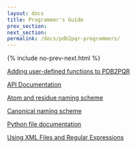 ```yaml
---
layout: docs
title: Programmer's Guide
prev_section:
next_section:
permalink: /docs/pdb2pqr-programmers/
---
```

<script type="text/javascript" language="JavaScript"><!--
function HideContent(d) {
document.getElementById(d).style.display = "none";
}
function ShowContent(d) {
document.getElementById(d).style.display = "block";
}
function ReverseDisplay(d) {
if(document.getElementById(d).style.display == "none") { document.getElementById(d).style.display = "block"; }
else { document.getElementById(d).style.display = "none"; }
}
//--></script>



{% include no-prev-next.html %}




<a href="javascript:ReverseDisplay('user-defined')">Adding user-defined functions to PDB2PQR</a>

<div id="user-defined" style="display:none;">

	<p>The extensions directory is a particularly useful feature of PDB2PQR, as it allows users to add their own desired functionality to PDB2PQR and use PDB2PQR's object-oriented hierarchy. All functions in the extensions directory are automatically loaded into PDB2PQR as command line options using the function's name, and are called after all other steps (optimization, atom addition, parameter assignment) have been completed. As a result any available functions are particularly useful for post-processing, or for analysis without any changes to the input structure by using the --clean flag. Please see the PDB2PQR extensions documentation for a basic template for setting up a new script.</p>
	<p>One of the advantages of using PDB2PQR in this fashion is the ability to use built-in PDB2PQR functions. While a full and more detailed API can be found in the pydoc documentation, some useful functions are listed below:</p>

	<h2>From protein.py</h2>

	<h3>Class Protein</h3>
	<ul>
		<li><code>printAtoms(atomlist, flag)</code> Print a list of atoms</li>
		<li><code>getResidues()</code> Return a list of residues</li>
		<li><code>numResidues()</code> Return the number of residues</li>
		<li><code>numAtoms()</code> Return the number of atoms</li>
		<li><code>getAtoms()</code> Return a list of atom objects</li>
		<li><code>getChains()</code> Return a list of chains</li>
	</ul>

	<h2>From structures.py</h2>

	<h3>Class Chain</h3>
	<ul>
		<li><code>getResidues()</code> Return a list of residues in the chain</li>
		<li><code>numResidues()</code> Return the number of residues in the chain</li>
		<li><code>numAtoms()</code> Return the number of atoms in the chain</li>
		<li><code>getAtoms()</code> Return a list of atom objects in the chain</li>
	</ul>

	<h3>Class Residue</h3>
	<ul>
		<li><code>numAtoms()</code> Return the number of atoms in the residue</li>
		<li><code>addAtom(atom)</code> Add the atom object to the residue</li>
		<li><code>removeAtom(name)</code> Remove a specific atom from the residue</li>
		<li><code>renameAtom(old, new)</code> Rename atom "old" with "new"</li>
		<li><code>getAtom(name)</code> Return a specific atom from the residue</li>
		<li><code>hasAtom(name)</code> Determine if the residue has the atom "name"</li>
	</ul>

	<h3>Class Atom</h3>
	<ul>
		<li><code>getCoords()</code> Return the x/y/z coordinates of the atom</li>
		<li><code>isHydrogen()</code> Determine if the atom is a hydrogen or not</li>
		<li><code>isBackbone()</code> Determine whether the atom is from the backbone</li>
	</ul>

	<h2>From utilities.py</h2>
	<ul>
		<li><code>getAngle(c1, c2, c3)</code> Get the angle between the three coordinate sets</li>
		<li><code>getDihedral(c1, c2, c3, c4)</code> Get the dihedral angle from the four coordinates</li>
		<li><code>distance(c1, c2)</code> Return the distance between the two coordinates</li>
		<li><code>add(c1, c2)</code> Return c1 + c2</li>
		<li><code>subtract(c1, c2)</code> Return c1 - c2</li>
		<li><code>cross(c1, c2)</code> Return the cross product of c1 and c2</li>
		<li><code>dot(c1, c2)</code> Return the dot product of c1 and c2</li>
		<li><code>normalize(c1)</code> Normalize the c1 coordinates</li>
	</ul>

	<hr />

</div>






<a href="javascript:ReverseDisplay('api-documentation')">API Documentation</a>

<div id="api-documentation" style="display:none;">
	<p>API documentation for the Python source code can be obtained through the Python <code>pydoc</code> utility. The best way to access this documentation is by running.</p>

	<h2>From protein.py</h2>

{% highlight text %}
pydoc -p 9876
{% endhighlight %}

in one of the PDB2PQR source code directories, where 9876 is an arbitrary port number. You can then point your web browser to <code>http://localhost:9876</code> to access the API documentation.

	<hr />

</div>







<a href="javascript:ReverseDisplay('atom-residue-naming')">Atom and residue naming scheme</a>

<div id="atom-residue-naming" style="display:none;">

	<h2>Overview</h2>

	<p>As mentioned above, the XML files provide an easy way for PDB2PQR to parse data. PDB2PQR extends the built-in SAX XML parser to allow the code to go from input file to PDB2PQR object without any intermediate steps.</p>
	<p>The difficulty of adding a new forcefield to PDB2PQR depends on the naming scheme used in that forcefield. To start, either a flat file or XML file containing the desired forcefield's parameters should be made - see AMBER.DAT and AMBER.xml for examples. If the forcefield's naming scheme matches the canonical naming scheme, that's all that is necessary. If the naming schemes differ, however, conversions must be made. These are made in the *.names file (see CHARMM.names, for example). In this file you will see sections like:</p>


	{% highlight text %}
	<residue>
	   <name>WAT</name>
	   <useresname>TP3M</useresname>
	   <atom>
		   <name>O</name>
		   <useatomname>OH2</useatomname>
	   </atom>
	</residue>
	{% endhighlight %}


	<p>This section tells PDB2PQR that for the oxygen atom O in WAT, CHARMM uses the names OH2 and TP3M, respectively. When the XML file is read in, PDB2PQR ensures that the WAT/O pair points to TP3M/OH2 such that the appropriate parameters are returned. But for naming schemes that greatly differ from the PDB2PQR canonical naming scheme, this could get really ugly. As a result, PDB2PQR can use regular expressions to simplify the renaming process, i.e.:</p>
	{% highlight text %}
	<residue>
	   <name>[NC]?...$</name>
	   <atom>
		   <name>H</name>
		   <useatomname>HN</useatomname>
	   </atom>
	</residue>
	{% endhighlight %}



	<p>This section of code will ensure that the H atom of all canonical residue names that match the [NC]?...$ regular expression point to HN instead. This regular expression matches all three-letter residue names, residue names with an 'N' prepended (N-Termini), and residue names with a 'C' prepended (C-Termini). For twenty amino acids, sixty residue name changes can all be done by a single section. The use of regular expressions is therefore a much more powerful method of handling naming scheme differences than working on a one to one basis. For those unfamiliar with using regular expressions, check out the <a href="https://docs.python.org/2/howto/regex.html">Python-specific guide</a>.</p>
	<p>There are a few other additional notes when using the *.names file. First, the $group variable is used to denote the matching group of a regular expression, for instance:</p>

	{% highlight text %}
	<residue>
	   <name>HI([PDE])$</name>
	   <useresname>HS$group</useresname>
	</residue>
	{% endhighlight %}

	<p>This section replaces HIP/HID/HIE with HSP/HSD/HSE by first matching the HI([PDE])$ regular expression and then using the group that is enclosed by parantheses to fill in the name to use.</p>
	<p>Second, sections are cumulative - since CHARMM, for instance, has a patch-based naming scheme, one single canonical residue name can map to multiple forcefield-scheme names. Let's look at how to map an SS-bonded Cysteine (canonical name CYX) to the CHARMM naming scheme:</p>

	{% highlight text %}
	<residue>
	   <name>CYX</name>
	   <useresname>CYS</useresname>
	</residue>
	<residue>
	   <name>CYX</name>
	   <useresname>DISU</useresname>
	   <atom>
		   <name>CB</name>
		   <useatomname>1CB</useatomname>
	   </atom>
	   <atom>
		   <name>SG</name>
		   <useatomname>1SG</useatomname>
	   </atom>
	</residue>
	{% endhighlight %}

	<p>The CYX residue is first mapped to CHARMM's CYS, and then to CHARMM's DISU object. All atom names that are found in DISU overwrite those found in CYS - in effect, the DISU patch is applied to CYS, yielding the desired CYX. This cumulative can be repeated as necessary.</p>


	<h2>Specific atom-naming scheme</h2>

	<p>In an ideal world each individual residue and atom would have a standard, distinct name. Unfortunately <a href="http://www.bmrb.wisc.edu/ref_info/atom_nom.tbl">several naming schemes for atoms exist</a>, particularly for hydrogens. As such, in order to detect the presence/absence of atoms in a protein, an internal canonical naming scheme is used. The naming scheme used in PDB2PQR is the one recommended by the PDB itself, and derives from the IUPAC naming recommendations found in:</p>
	<p><i>J. L. Markley, et al., "Recommendations for the Presentation of NMR Structures of Proteins and Nucleic Acids," Pure & Appl. Chem., 70 (1998): 117-142.</i></p>

	<p>This canonical naming scheme is used as the default PDB2PQR output. All conversions in PDB2PQR use the internal canonical naming scheme to determine distinct atom names. In previous versions of PDB2PQR these conversions were stored in long lists of if statements, but for transparency and editing this is a bad thing. Instead, all conversions can now be found in the various XML files found in PDB2PQR - for more discussion on the XML files see the XML section.</p>
	<p>There are a few additions to the canonical naming scheme, mirrored after the AMBER naming scheme (chosen since for the most part it follows the IUPAC recommendations). These changes are made in PATCHES.xml, and allow any of the following to be patched as necessary as well as detected on input:</p>

	<h3>Terminal Naming Additions</h3>
	<ul>
		<li><code>N*</code> N-Terminal Residue (i.e. NALA, NLEU)</li>
		<li><code>NEUTRAL-N*</code> Neutral N-Terminal Residue</code</li>
		<li><code>C*</code> C-Terminal Residue (i.e. CLYS, CTYR)</li>
		<li><code>NEUTRAL-C*</code> Neutral C-Terminal Residue</li>
		<li><code>*5</code> 5-Terminus for Nucleic Acids (i.e. DA5)</li>
		<li><code>*3</code> 3-Terminus for Nucleic Acids (i.e. DA3)</li>
	</ul>

	<h3>Amino Acid Residue Additions (see dat/PATCHES.xml)</h3>

	<ul>
		<li><code>ASH</code> Neutral ASP</li>
		<li><code>CYX</code> SS-bonded CYS</li>
		<li><code>CYM</code> Negative CYS</li>
		<li><code>GLH</code> Neutral GLU</li>
		<li><code>HIP</code> Positive HIS</li>
		<li><code>HID</code> Neutral HIS, proton HD1 present</li>
		<li><code>HIE</code> Neutral HIS, proton HE2 present</li>
		<li><code>LYN</code> Neutral LYS</li>
		<li><code>TYM</code> Negative TYR</li>
	</ul>

	<h3>Amino Acid Residue Additions (see dat/PATCHES.xml)</h3>
	
	<ul>
		<li><code>ASH</code> Neutral ASP</li>
		<li><code>CYX</code> SS-bonded CYS</li>
		<li><code>CYM</code> Negative CYS</li>
		<li><code>GLH</code> Neutral GLU</li>
		<li><code>HIP</code> Positive HIS</li>
		<li><code>HID</code> Neutral HIS, proton HD1 present</li>
		<li><code>HIE</code> Neutral HIS, proton HE2 present</li>
		<li><code>LYN</code> Neutral LYS</li>
		<li><code>TYM</code>Negative TYR</li>
	</ul>

	<hr />

</div>





<a href="javascript:ReverseDisplay('canonical-naming-scheme')">Canonical naming scheme</a>

<div id="canonical-naming-scheme" style="display:none;">


	<p>In an ideal world each individual residue and atom would have a standard, distinct name. Unfortunately <a href="http://www.bmrb.wisc.edu/ref_info/atom_nom.tbl">several naming schemes for atoms exist</a>, particularly for hydrogens. As such, in order to detect the presence/absence of atoms in a protein, an internal canonical naming scheme is used. The naming scheme used in PDB2PQR is the one recommended by the PDB itself, and derives from the IUPAC naming recommendations found in:</p>
	<p><i>J. L. Markley, et al., "Recommendations for the Presentation of NMR Structures of Proteins and Nucleic Acids," Pure & Appl. Chem., 70 (1998): 117-142.</i></p>
	<p>This canonical naming scheme is used as the default PDB2PQR output. For a list of standard residue/atom name pairs, please see the PDB Change Advisory Notice regarding the naming scheme.</p>
	<p>All conversions in PDB2PQR use the internal canonical naming scheme to determine distinct atom names. In previous versions of PDB2PQR these conversions were stored in long lists of if statements, but for transparency and editing this is a bad thing. Instead, all conversions can now be found in the various XML files found in PDB2PQR - for more discussion on the XML files see the XML section of the Programmer Guide.</p>
	<p>There are a few additions to the canonical naming scheme, mirrored after the AMBER naming scheme (chosen since for the most part it follows the IUPAC recommendations). These changes are made in PATCHES.xml, and allow any of the following to be patched as necessary as well as detected on input:</p>

	<h3>Terminal Naming Additions</h3>

	<table>
		<tr>
			<td>>N*</td>
			<td>>N-Terminal Residue (i.e. NALA, NLEU)</td>
		</tr>
		<tr>
			<td>>NEUTRAL-N*</td>
			<td>>Neutral N-Terminal Residue</td>
		</tr>
		<tr>
			<td>>C*</td>
			<td>>C-Terminal Residue (i.e. CLYS, CTYR)</td>
		</tr>
		<tr>
			<td>>NEUTRAL-C*</td>
			<td>>Neutral C-Terminal Residue</td>
		</tr>
		<tr>
			<td>>*5&nbsp;</td>
			<td>>5-Terminus for Nucleic Acids (i.e. DA5)</td>
		</tr>
		<tr>
			<td>>*3</td>
			<td>>3-Terminus for Nucleic Acids (i.e. DA3)</td>
		</tr>
	</table>


	<h3>Amino Acid Residue Additions</h3>

	<table>
		<tr>
			<td>ASH</td>
			<td>Neutral ASP</td>
		</tr>
		<tr>
			<td>CYX</td>
			<td>SS-bonded CYS</td>
		</tr>
		<tr>
			<td>CYM</td>
			<td>Negative CYS</td>
		</tr>
		<tr>
			<td>GLH</td>
			<td>Neutral GLU</td>
		</tr>
		<tr>
			<td>HIP</td>
			<td>Positive HIS</td>
		</tr>
		<tr>
			<td>HID</td>
			<td>Neutral HIS, proton HD1 present</td>
		</tr>
		<tr>
			<td>HIE</td>
			<td>Neutral HIS, proton HE2 present</td>
		</tr>
		<tr>
			<td>LYN</td>
			<td>Neutral LYS</td>
		</tr>
		<tr>
			<td>TYM</td>
			<td>Negative TYR</td>
		</tr>
	</table>


	<hr />

</div>




<a href="javascript:ReverseDisplay('python-file-documentation')">Python file documentation</a>

<div id="python-file-documentation" style="display:none;">

	<p>A full API can be found running the <code>pydoc -w</code> command in the PDB2PQR source tree.</p>

	<hr />

</div>





<a href="javascript:ReverseDisplay('using-xml-regex')">Using XML Files and Regular Expressions</a>

<div id="using-xml-regex" style="display:none;">

<p>As mentioned above, the XML files provide an easy way for PDB2PQR to parse data. PDB2PQR extends the built-in SAX XML parser to allow the code to go from input file to PDB2PQR object without any intermediate steps.</p>
<p>The difficulty of adding a new forcefield to PDB2PQR depends on the naming scheme used in that forcefield. To start, either a flat file or XML file containing the desired forcefield's parameters should be made - see AMBER.DAT and AMBER.xml for examples. If the forcefield's naming scheme matches the canonical naming scheme, that's all that is necessary. If the naming schemes differ, however, conversions must be made. These are made in the *.names file (see CHARMM.names for example). In this file you will see sections like:</p>


{% highlight text %}
<residue>
	<name>WAT</name>
	<useresname>TP3M</useresname>
	<atom>
		<name>O</name>
		<useatomname>OH2</useatomname>
	</atom>
</residue>
{% endhighlight %}

<p>This section tells PDB2PQR that for the oxygen atom O in WAT, CHARMM uses the names OH2 and TP3M, respectively. When the XML file is read in, PDB2PQR ensures that the WAT/O pair points to TP3M/OH2 such that the appropriate parameters are returned.</p>
<p>But for naming schemes that greatly differ from the PDB2PQR canonical naming scheme, this could get really ugly. As a result, PDB2PQR can use regular expressions to simplify the renaming process, i.e.:</p>

{% highlight text %}
<residue>
	<name>[NC]?...$</name>
	<atom>
		<name>H</name>
		<useatomname>HN</useatomname>
	</atom>
</residue>
{% endhighlight %}

<p>This section of code will ensure that the H atom of all canonical residue names that match the [NC]?...$ regular expression point to HN instead. This regular expression matches all three-letter residue names, residue names with an 'N' prepended (N-Termini), and residue names with a 'C' prepended (C-Termini). For twenty amino acids that is sixty residue name changes, all done by a single section. The use of regular expressions is therefore a much more powerful method of handling naming scheme differences than working on a one to one basis. For those unfamiliar with using regular expressions, check out the <a href="https://docs.python.org/2/howto/regex.html">Python-specific guide</a>.</p>
<p>There are a few other additional notes when using the *.names file. The $group variable is used to denote the matching group of a regular expression, for instance:</p>

{% highlight text %}
<residue>
	<name>HI([PDE])$</name>
	<useresname>HS$group</useresname>
</residue>
{% endhighlight %}

<p>This section replaces HIP/HID/HIE with HSP/HSD/HSE by first matching the HI([PDE])$ regular expression and then using the group that is enclosed by parantheses to fill in the name to use.</p>
<p>Sections are cumulative - since CHARMM, for instance, has a patch-based naming scheme, one single canonical residue name can map to multiple forcefield-scheme names. Let's look at how to map an SS-bonded Cysteine (canonical name CYX) to the CHARMM naming scheme:</p>

{% highlight text %}
<residue>
	<name>CYX</name>
	<useresname>CYS</useresname>
</residue>
<residue>
	<name>CYX</name>
	<useresname>DISU</useresname>
	<atom>
		<name>CB</name>
		<useatomname>1CB</useatomname>
	</atom>
	<atom>
		<name>SG</name>
		<useatomname>1SG</useatomname>
	</atom>
</residue>
{% endhighlight %}

<p>The CYX residue is first mapped to CHARMM's CYS, and then to CHARMM's DISU object. All atom names that are found in DISU overwrite those found in CYS - in effect, the DISU patch is applied to CYS, yielding the desired CYX. This cumulative can be repeated as necessary.</p>



</div>



